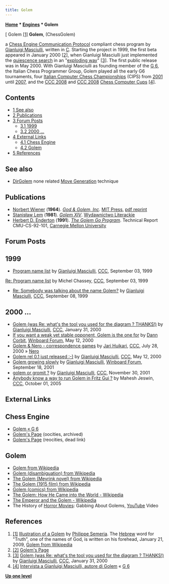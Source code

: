 ```yaml
---
title: Golem
---
```

**[Home](Home "Home") * [Engines](Engines "Engines") * Golem**

\[ Golem <a id="cite-note-1" href="#cite-ref-1">[1]</a>
**Golem**, (ChessGolem)

a [Chess Engine Communication Protocol](Chess_Engine_Communication_Protocol "Chess Engine Communication Protocol") compliant chess program by [Gianluigi Masciulli](Gianluigi_Masciulli "Gianluigi Masciulli"), written in [C](C "C").
Starting the project in 1999, the first beta appeared in January 2000 <a id="cite-note-2" href="#cite-ref-2">[2]</a>,
when Gianluigi Masciulli just implemented the [quiescence search](Quiescence_Search "Quiescence Search") in an "[exploding way](Search_Explosion "Search Explosion")" <a id="cite-note-3" href="#cite-ref-3">[3]</a>.
The first public release was in May 2000. With Gianluigi Masciulli as founding member of the [G 6](G_6 "G 6"), the Italian Chess Programmer Group,
Golem played all the early G6 tournaments, four [Italian Computer Chess Championships](Italian_Computer_Chess_Championship "Italian Computer Chess Championship") (CIPS) from [2001](CIPS_2001 "CIPS 2001") until [2007](CIPS_2007 "CIPS 2007"), and the [CCC 2008](CCC_2008 "CCC 2008") and [CCC 2008](CCC_2008 "CCC 2008") [Chess Computer Cups](Italian_Computer_Chess_Championship#CCC "Italian Computer Chess Championship") <a id="cite-note-4" href="#cite-ref-4">[4]</a>.

## Contents

- [1 See also](#see-also)
- [2 Publications](#publications)
- [3 Forum Posts](#forum-posts)
  - [3.1 1999](#1999)
  - [3.2 2000 ...](#2000-...)
- [4 External Links](#external-links)
  - [4.1 Chess Engine](#chess-engine)
  - [4.2 Golem](#golem)
- [5 References](#references)

## See also

- [DirGolem](DirGolem "DirGolem") none related [Move Generation](Move_Generation "Move Generation") technique

## Publications

- [Norbert Wiener](Norbert_Wiener "Norbert Wiener") (**1964**). *[God & Golem, Inc](https://mitpress.mit.edu/books/god-golem-inc)*. [MIT Press](https://en.wikipedia.org/wiki/MIT_Press), [pdf reprint](http://luisguillermo.com/diosygolem/God_and_Golem_Inc.pdf)
- [Stanisław Lem](https://en.wikipedia.org/wiki/Stanis%C5%82aw_Lem) (**1981**). *[Golem XIV](https://en.wikipedia.org/wiki/Golem_XIV)*. [Wydawnictwo Literackie](https://en.wikipedia.org/wiki/Wydawnictwo_Literackie)
- [Herbert D. Enderton](index.php?title=Bert_Enderton&action=edit&redlink=1 "Bert Enderton (page does not exist)") (**1991**). *[The Golem Go Program](https://dl.acm.org/citation.cfm?id=865074)*. Technical Report CMU-CS-92-101, [Carnegie Mellon University](Carnegie_Mellon_University "Carnegie Mellon University")

## Forum Posts

## 1999

- [Program name list](https://www.stmintz.com/ccc/index.php?id=67185) by [Gianluigi Masciulli](Gianluigi_Masciulli "Gianluigi Masciulli"), [CCC](CCC "CCC"), September 03, 1999

[Re: Program name list](https://www.stmintz.com/ccc/index.php?id=67280) by Michel Chassey, [CCC](CCC "CCC"), September 03, 1999

- [Re: Somebody was talking about the name Golem?](https://www.stmintz.com/ccc/index.php?id=67815) by [Gianluigi Masciulli](Gianluigi_Masciulli "Gianluigi Masciulli"), [CCC](CCC "CCC"), September 08, 1999

## 2000 ...

- [Golem (was Re: what's the tool you used for the diagram ? THANKS!)](https://www.stmintz.com/ccc/index.php?id=93566) by [Gianluigi Masciulli](Gianluigi_Masciulli "Gianluigi Masciulli"), [CCC](CCC "CCC"), January 31, 2000
- [If you want a weak yet stable opponent, Golem is the one for](http://www.open-aurec.com/wbforum/viewtopic.php?f=18&t=31482&p=118990#p118990) by [Dann Corbit](Dann_Corbit "Dann Corbit"), [Winboard Forum](Computer_Chess_Forums "Computer Chess Forums"), May 12, 2000
- [Golem & Nero - correspondence games](https://www.stmintz.com/ccc/index.php?id=122155) by [Jari Huikari](index.php?title=Jari_Huikari&action=edit&redlink=1 "Jari Huikari (page does not exist)"), [CCC](CCC "CCC"), July 28, 2000 » [Nero](Nero "Nero")
- [Golem rel 0.1 just released :-)](https://www.stmintz.com/ccc/index.php?id=110331) by [Gianluigi Masciulli](Gianluigi_Masciulli "Gianluigi Masciulli"), [CCC](CCC "CCC"), May 12, 2000
- [Golem growing slowly](http://www.open-aurec.com/wbforum/viewtopic.php?f=18&t=34577&p=130637#p130637) by [Gianluigi Masciulli](Gianluigi_Masciulli "Gianluigi Masciulli"), [Winboard Forum](Computer_Chess_Forums "Computer Chess Forums"), September 18, 2001
- [golem or gromit ?](https://www.stmintz.com/ccc/index.php?id=199714) by [Gianluigi Masciulli](Gianluigi_Masciulli "Gianluigi Masciulli"), [CCC](CCC "CCC"), November 30, 2001
- [Anybody know a way to run Golem in Fritz Gui ?](https://www.stmintz.com/ccc/index.php?id=452831) by Mahesh Jeswin, [CCC](CCC "CCC"), October 01, 2005

## External Links

## Chess Engine

- [Golem « G 6](https://www.g-sei.org/golem/)
- [Golem's Page](http://www.oocities.org/gmasciulli/indexOld.html) (oocities, archived)
- [Golem's Page](http://www.reocities.com/TimesSquare/Chaos/9481/indexOld.html) (reocities, dead link)

## Golem

- [Golem from Wikipedia](https://en.wikipedia.org/wiki/Golem)
- [Golem (disambiguation) from Wikipedia](https://en.wikipedia.org/wiki/Golem_%28disambiguation%29)
- [The Golem (Meyrink novel) from Wikipedia](<https://en.wikipedia.org/wiki/The_Golem_(Meyrink_novel)>)
- [The Golem (1915 film) from Wikipedia](<https://en.wikipedia.org/wiki/The_Golem_(1915_film)>)
- [Golem (comics) from Wikipedia](<https://en.wikipedia.org/wiki/Golem_(comics)>)
- [The Golem: How He Came into the World - Wikipedia](https://en.wikipedia.org/wiki/The_Golem:_How_He_Came_into_the_World)
- [The Emperor and the Golem - Wikipedia](https://en.wikipedia.org/wiki/The_Emperor_and_the_Golem)
- The History of [Horror Movies](https://en.wikipedia.org/wiki/Horror_film): Gabbing About Golems, [YouTube](https://en.wikipedia.org/wiki/YouTube) Video

## References

1. <a id="cite-ref-1" href="#cite-note-1">[1]</a> [Illustration of a Golem](https://commons.wikimedia.org/wiki/File:Golem_by_Philippe_Semeria.jpg) by [Philippe Semeria](http://commons.wikimedia.org/wiki/User:Phisem#Permission). The [Hebrew](https://en.wikipedia.org/wiki/Hebrew_language) word for "Truth", one of the names of God, is written on his forehead, January 21, 2009, [Golem from Wikipedia](https://en.wikipedia.org/wiki/Golem)
1. <a id="cite-ref-2" href="#cite-note-2">[2]</a> [Golem's Page](http://www.oocities.org/gmasciulli/indexOld.html)
1. <a id="cite-ref-3" href="#cite-note-3">[3]</a> [Golem (was Re: what's the tool you used for the diagram ? THANKS!)](https://www.stmintz.com/ccc/index.php?id=93566) by [Gianluigi Masciulli](Gianluigi_Masciulli "Gianluigi Masciulli"), [CCC](CCC "CCC"), January 31, 2000
1. <a id="cite-ref-4" href="#cite-note-4">[4]</a> [Intervista a Gianluigi Masciulli, autore di Golem](http://spazioinwind.libero.it/dellacorte/ita/interviste/int_01_glm.htm) « [G 6](G_6 "G 6")

**[Up one level](Engines "Engines")**

